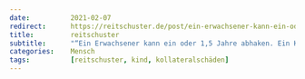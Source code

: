 ```yaml
---
date:          2021-02-07
redirect:      https://reitschuster.de/post/ein-erwachsener-kann-ein-oder-15-jahre-abhaken-ein-kind-nicht/
title:         reitschuster
subtitle:      "“Ein Erwachsener kann ein oder 1,5 Jahre abhaken. Ein Kind nicht.”"
categories:    Mensch
tags:          [reitschuster, kind, kollateralschäden]
---
```

